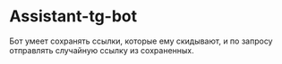 # Assistant-tg-bot

Бот умеет сохранять ссылки, которые ему скидывают, и по запросу отправлять
случайную ссылку из сохраненных.
